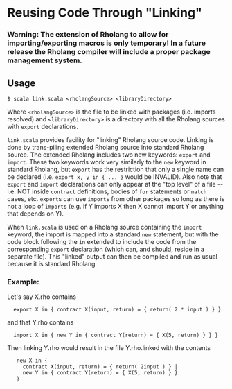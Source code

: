 # Reusing Code Through "Linking"
### Warning: The extension of Rholang to allow for importing/exporting macros is only temporary! In a future release the Rholang compiler will include a proper package management system.

## Usage
```
$ scala link.scala <rholangSource> <libraryDirectory>
```
Where `<rholangSource>` is the file to be linked with packages (i.e. imports resolved) and `<libraryDirectory>` is a directory with all the Rholang sources with `export` declarations.

`link.scala` provides facility for "linking" Rholang source code. Linking is done  by trans-piling extended Rholang source into standard Rholang source. The extended Rholang includes two new keywords: `export` and `import`. These two keywords work very similarly to the `new` keyword in standard Rholang, but `export` has the restriction that only a single  name can be declared (i.e. `export x, y in { ... }` would be INVALID). Also note that `export` and `import` declarations can only appear at the "top level" of a file -- i.e. NOT inside `contract` definitions, bodies of `for` statements or `match` cases, etc. `export`s can use `import`s from other packages so long as there is not a loop of `import`s (e.g. if Y imports X then X cannot import Y or anything that depends on Y).

When `link.scala` is used on a Rholang source containing the `import` keyword, the import is mapped into a standard `new` statement, but with the code block following the `in` extended to include the code from the corresponding `export` declaration (which can, and should, reside in a separate file). This "linked" output can then be compiled and run as usual because it is standard Rholang.

### Example: 
Let's say X.rho contains
```
  export X in { contract X(input, return) = { return( 2 * input ) } }
```
and that Y.rho contains
```
  import X in { new Y in { contract Y(return) = { X(5, return) } } }
```
Then linking Y.rho would result in the file Y.rho.linked with the contents
```
   new X in {
     contract X(input, return) = { return( 2input ) } | 
     new Y in { contract Y(return) = { X(5, return) } }
   }
```